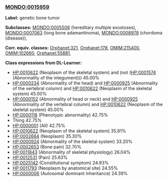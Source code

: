 
### [MONDO:0015959](http://purl.obolibrary.org/obo/MONDO_0015959)
**Label:** genetic bone tumor

**Subclasses:** [MONDO:0005508](http://purl.obolibrary.org/obo/MONDO_0005508) (hereditary multiple exostoses), [MONDO:0007063](http://purl.obolibrary.org/obo/MONDO_0007063) (long bone adamantinoma), [MONDO:0008978](http://purl.obolibrary.org/obo/MONDO_0008978) (chordoma (disease)), 

**Corr. equiv. classes:** [Orphanet:321](http://www.orpha.net/ORDO/Orphanet_321), [Orphanet:178](http://www.orpha.net/ORDO/Orphanet_178), [OMIM:215400](http://purl.obolibrary.org/obo/OMIM_215400), [OMIM:102660](http://purl.obolibrary.org/obo/OMIM_102660), [Orphanet:55881](http://www.orpha.net/ORDO/Orphanet_55881), 

**Class expressions from DL-Learner:**

- [HP:0010622](http://purl.obolibrary.org/obo/HP_0010622) (Neoplasm of the skeletal system) and (not ([HP:0001574](http://purl.obolibrary.org/obo/HP_0001574) (Abnormality of the integument))) 45.00%
- [HP:0000234](http://purl.obolibrary.org/obo/HP_0000234) (Abnormality of the head) and [HP:0000925](http://purl.obolibrary.org/obo/HP_0000925) (Abnormality of the vertebral column) and [HP:0010622](http://purl.obolibrary.org/obo/HP_0010622) (Neoplasm of the skeletal system) 45.00%
- [HP:0000152](http://purl.obolibrary.org/obo/HP_0000152) (Abnormality of head or neck) and [HP:0000925](http://purl.obolibrary.org/obo/HP_0000925) (Abnormality of the vertebral column) and [HP:0010622](http://purl.obolibrary.org/obo/HP_0010622) (Neoplasm of the skeletal system) 45.00%
- [HP:0000118](http://purl.obolibrary.org/obo/HP_0000118) (Phenotypic abnormality) 42.75%
- Thing 42.75%
- [HP:0000001](http://purl.obolibrary.org/obo/HP_0000001) (All) 42.75%
- [HP:0010622](http://purl.obolibrary.org/obo/HP_0010622) (Neoplasm of the skeletal system) 35.81%
- [HP:0002664](http://purl.obolibrary.org/obo/HP_0002664) (Neoplasm) 35.30%
- [HP:0000924](http://purl.obolibrary.org/obo/HP_0000924) (Abnormality of the skeletal system) 33.20%
- [HP:0002653](http://purl.obolibrary.org/obo/HP_0002653) (Bone pain) 32.70%
- [HP:0011843](http://purl.obolibrary.org/obo/HP_0011843) (Abnormality of skeletal physiology) 26.04%
- [HP:0012531](http://purl.obolibrary.org/obo/HP_0012531) (Pain) 25.63%
- [HP:0025142](http://purl.obolibrary.org/obo/HP_0025142) (Constitutional symptom) 24.93%
- [HP:0011793](http://purl.obolibrary.org/obo/HP_0011793) (Neoplasm by anatomical site) 24.55%
- [HP:0000006](http://purl.obolibrary.org/obo/HP_0000006) (Autosomal dominant inheritance) 24.39%


